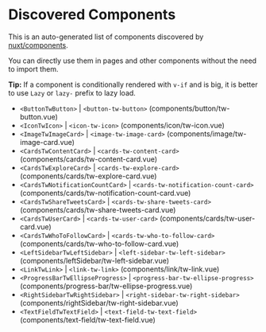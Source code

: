 # Discovered Components

This is an auto-generated list of components discovered by [nuxt/components](https://github.com/nuxt/components).

You can directly use them in pages and other components without the need to import them.

**Tip:** If a component is conditionally rendered with `v-if` and is big, it is better to use `Lazy` or `lazy-` prefix to lazy load.

- `<ButtonTwButton>` | `<button-tw-button>` (components/button/tw-button.vue)
- `<IconTwIcon>` | `<icon-tw-icon>` (components/icon/tw-icon.vue)
- `<ImageTwImageCard>` | `<image-tw-image-card>` (components/image/tw-image-card.vue)
- `<CardsTwContentCard>` | `<cards-tw-content-card>` (components/cards/tw-content-card.vue)
- `<CardsTwExploreCard>` | `<cards-tw-explore-card>` (components/cards/tw-explore-card.vue)
- `<CardsTwNotificationCountCard>` | `<cards-tw-notification-count-card>` (components/cards/tw-notification-count-card.vue)
- `<CardsTwShareTweetsCard>` | `<cards-tw-share-tweets-card>` (components/cards/tw-share-tweets-card.vue)
- `<CardsTwUserCard>` | `<cards-tw-user-card>` (components/cards/tw-user-card.vue)
- `<CardsTwWhoToFollowCard>` | `<cards-tw-who-to-follow-card>` (components/cards/tw-who-to-follow-card.vue)
- `<LeftSidebarTwLeftSidebar>` | `<left-sidebar-tw-left-sidebar>` (components/leftSidebar/tw-left-sidebar.vue)
- `<LinkTwLink>` | `<link-tw-link>` (components/link/tw-link.vue)
- `<ProgressBarTwEllipseProgress>` | `<progress-bar-tw-ellipse-progress>` (components/progress-bar/tw-ellipse-progress.vue)
- `<RightSidebarTwRightSidebar>` | `<right-sidebar-tw-right-sidebar>` (components/rightSidebar/tw-right-sidebar.vue)
- `<TextFieldTwTextField>` | `<text-field-tw-text-field>` (components/text-field/tw-text-field.vue)
